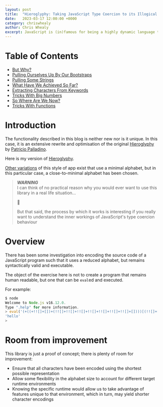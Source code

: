 ```yaml
---
layout: post
title:  "Hieroglyphy: Taking JavaScript Type Coercion to its Illogical Conclusion"
date:   2023-03-17 12:00:00 +0000
category: chriswhealy
author: Chris Whealy
excerpt: JavaScript is (in)famous for being a highly dynamic language that allows a developer to write very "flexible" code.  One language feature that makes a significant contribution to this flexibility is the idea of type coercion; that is, JavaScript will automatically (and silently) transform a value of one type into a value of a different type.<br>As you can imagine however, the more you explore the language's flexibility, the higher a price you pay in terms of code legibility.<br>Largely for the sake of amusement, this blog takes JavaScript's flexibility to the most extreme (and illogical) conclusion by providing you with an encoding library that takes a regular JavaScript program as input and returns a very long character string that is executable, functionally identical, and completely unreadable!
---
```


# Table of Contents

* [But Why?](/chriswhealy/hieroglyphy/but-why/)
* [Pulling Ourselves Up By Our Bootstraps](/chriswhealy/hieroglyphy/bootstraps/)
* [Pulling Some Strings](/chriswhealy/hieroglyphy/strings/)
* [What Have We Achieved So Far?](/chriswhealy/hieroglyphy/checkpoint1/)
* [Extracting Characters From Keywords](/chriswhealy/hieroglyphy/keywords/)
* [Tricks With Big Numbers](/chriswhealy/hieroglyphy/numbers/)
* [So Where Are We Now?](/chriswhealy/hieroglyphy/checkpoint2/)
* [Tricks With Functions](/chriswhealy/hieroglyphy/functions/)

# Introduction

The functionality described in this blog is neither new nor is it unique.
In this case, it is an extensive rewrite and optimisation of the original [Hieroglyphy](https://github.com/alcuadrado/hieroglyphy) by [Patricio Palladino](https://github.com/alcuadrado/).

Here is my version of [Hieroglyphy](https://github.com/ChrisWhealy/hieroglyphy).

[Other variations](https://github.com/aemkei/jsfuck) of this style of app exist that use a minimal alphabet, but in this particular case, a close-to-minimal alphabet has been chosen.

> ***WARNING***<br>
> I can think of no practical reason why you would ever want to use this library in a real life situation...
>
> 🤪
>
> But that said, the process by which it works is interesting if you really want to understand the inner workings of JavaScript's type coercion behaviour

# Overview

There has been some investigation into encoding the source code of a JavaScript program such that it uses a reduced alphabet, but remains syntactically valid and executable.

The object of the exercise here is not to create a program that remains human readable, but one that can be `eval`ed and executed.

For example:

```javascript
$ node
Welcome to Node.js v16.12.0.
Type ".help" for more information.
> eval('(+((+!![]+[])+(!![]+!![]+!![]+!![]+!![]+!![]+!![]+[])))[(!![]+[])[+[]]+([]+{})[+!![]]+([]+([]+{})[([]+{})[!![]+!![]+!![]+!![]+!![]]+([]+{})[+!![]]+([][+[]]+[])[+!![]]+(![]+[])[!![]+!![]+!![]]+(!![]+[])[+[]]+(!![]+[])[+!![]]+([][+[]]+[])[+[]]+([]+{})[!![]+!![]+!![]+!![]+!![]]+(!![]+[])[+[]]+([]+{})[+!![]]+(!![]+[])[+!![]]])[!![]+!![]+!![]+!![]+!![]+!![]+!![]+!![]+!![]]+(!![]+[])[+[]]+(!![]+[])[+!![]]+([][+[]]+[])[!![]+!![]+!![]+!![]+!![]]+([][+[]]+[])[+!![]]+([]+([]+{})[([]+{})[!![]+!![]+!![]+!![]+!![]]+([]+{})[+!![]]+([][+[]]+[])[+!![]]+(![]+[])[!![]+!![]+!![]]+(!![]+[])[+[]]+(!![]+[])[+!![]]+([][+[]]+[])[+[]]+([]+{})[!![]+!![]+!![]+!![]+!![]]+(!![]+[])[+[]]+([]+{})[+!![]]+(!![]+[])[+!![]]])[+((+!![]+[])+(!![]+!![]+!![]+!![]+[]))]](+((!![]+!![]+!![]+[])+(!![]+!![]+!![]+!![]+!![]+!![]+[])))+(!![]+[])[!![]+!![]+!![]]+(![]+[])[!![]+!![]]+(![]+[])[!![]+!![]]+([]+{})[+!![]]')
'hello'
>
```

# Room from improvement

This library is just a proof of concept; there is plenty of room for improvement:

* Ensure that all characters have been encoded using the shortest possible representation
* Allow some flexibility in the alphabet size to account for different target runtime environments
* Knowing the specific runtime would allow us to take advantage of features unique to that environment, which in turn, may yield shorter character encodings
